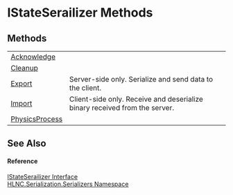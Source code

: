 # IStateSerailizer Methods




## Methods
<table>
<tr>
<td><a href="M_HLNC_Serialization_Serializers_IStateSerailizer_Acknowledge">Acknowledge</a></td>
<td> </td></tr>
<tr>
<td><a href="M_HLNC_Serialization_Serializers_IStateSerailizer_Cleanup">Cleanup</a></td>
<td> </td></tr>
<tr>
<td><a href="M_HLNC_Serialization_Serializers_IStateSerailizer_Export">Export</a></td>
<td>Server-side only. Serialize and send data to the client.</td></tr>
<tr>
<td><a href="M_HLNC_Serialization_Serializers_IStateSerailizer_Import">Import</a></td>
<td>Client-side only. Receive and deserialize binary received from the server.</td></tr>
<tr>
<td><a href="M_HLNC_Serialization_Serializers_IStateSerailizer_PhysicsProcess">PhysicsProcess</a></td>
<td> </td></tr>
</table>

## See Also


#### Reference
<a href="T_HLNC_Serialization_Serializers_IStateSerailizer">IStateSerailizer Interface</a>  
<a href="N_HLNC_Serialization_Serializers">HLNC.Serialization.Serializers Namespace</a>  

